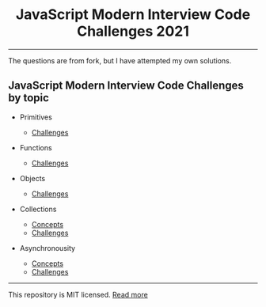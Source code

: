 <h1 align="center">
    JavaScript Modern Interview Code Challenges 2021
</h1>


---

The questions are from fork, but I have attempted my own solutions.

## JavaScript Modern Interview Code Challenges by topic

- Primitives

  - [Challenges](./challenges/primitives-challenges.md#home)

- Functions

  - [Challenges](./challenges/functions-challenges.md#home)

- Objects

  - [Challenges](./challenges/objects-challenges.md#home)

- Collections

  - [Concepts](./challenges/collections-concepts.md#home)
  - [Challenges](./challenges/collections-challenges.md#home)

- Asynchronousity
  - [Concepts](./challenges/async-concepts.md#home)
  - [Challenges](./challenges/async-challenges.md#home)

---

This repository is MIT licensed. [Read more](./LICENSE)
